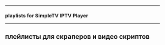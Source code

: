 ----------------------------------------------
### playlists for SimpleTV IPTV Player 
----------------------------------------------
плейлисты для скраперов и видео скриптов
----------------------------------------------
